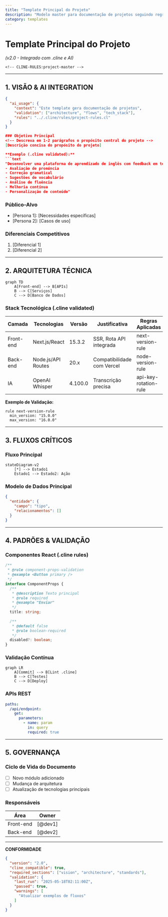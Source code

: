 ```yaml
---
title: "Template Principal do Projeto"
description: "Modelo master para documentação de projetos seguindo regras .cline"
category: templates
---
```


# Template Principal do Projeto  
*(v2.0 - Integrado com .cline e AI)*  
<!-- AI-TEMPLATE:project-context -->  

`<!-- CLINE-RULES:project-master -->`

---

## **1. VISÃO & AI INTEGRATION**  
```json
{
  "ai_usage": {
    "context": "Este template gera documentação de projetos",
    "validation": ["architecture", "flows", "tech_stack"],
    "rules": "../.cline/rules/project-rules.cl"
  }
}

### Objetivo Principal  
<!-- Descreva em 1-2 parágrafos o propósito central do projeto -->  
[Descrição concisa do propósito do projeto]  

**Exemplo (.cline validated):**  
```text
"Desenvolver uma plataforma de aprendizado de inglês com feedback em tempo real usando IA para:
- Avaliação de pronúncia
- Correção gramatical
- Sugestões de vocabulário
- Análise de fluência
- Melhoria contínua
- Personalização de conteúdo"
```

### Público-Alvo  
<!-- Liste personas principais e necessidades específicas -->  
- [Persona 1]: [Necessidades específicas]  
- [Persona 2]: [Casos de uso]  

### Diferenciais Competitivos  
<!-- Máximo 3 diferenciais principais -->  
1. [Diferencial 1]  
2. [Diferencial 2]  

---

## **2. ARQUITETURA TÉCNICA**  
```mermaid
graph TD
    A[Front-end] --> B[APIs]
    B --> C[Serviços]
    C --> D[Banco de Dados]
```
<!-- Atualize o diagrama conforme sua stack -->  

### Stack Tecnológica (.cline validated)  
| Camada         | Tecnologias               | Versão   | Justificativa              | Regras Aplicadas          |
|----------------|---------------------------|----------|----------------------------|---------------------------|
| Front-end      | Next.js/React             | 15.3.2   | SSR, Rota API integrada    | next-version-rule         |
| Back-end       | Node.js/API Routes        | 20.x     | Compatibilidade com Vercel | node-version-rule         |
| IA             | OpenAI Whisper            | 4.100.0  | Transcrição precisa        | api-key-rotation-rule     |

**Exemplo de Validação:**  
```clinerules
rule next-version-rule
  min_version: "15.0.0"
  max_version: "16.0.0"
```

---

## **3. FLUXOS CRÍTICOS**  
### Fluxo Principal  
```mermaid
stateDiagram-v2
    [*] --> Estado1
    Estado1 --> Estado2: Ação
```
<!-- Descreva os estados principais do sistema -->  

### Modelo de Dados Principal  
```json
{
  "entidade": {
    "campo": "tipo",
    "relacionamentos": []
  }
}
```

---

## **4. PADRÕES & VALIDAÇÃO**  
### Componentes React (.cline rules)  
```typescript
/**
 * @rule component-props-validation
 * @example <Button primary />
 */
interface ComponentProps {
  /** 
   * @description Texto principal 
   * @rule required
   * @example "Enviar"
   */
  title: string;
  
  /** 
   * @default false 
   * @rule boolean-required
   */
  disabled?: boolean;
}
```

### Validação Contínua  
```mermaid
graph LR
    A[Commit] --> B[Lint .cline]
    B --> C[Testes]
    C --> D[Deploy]
```

### APIs REST  
```yaml
paths:
  /api/endpoint:
    get:
      parameters:
        - name: param
          in: query
          required: true
```

---

## **5. GOVERNANÇA**  
### Ciclo de Vida do Documento  
<!-- Checklist de gatilhos para atualização -->  
- [ ] Novo módulo adicionado  
- [ ] Mudança de arquitetura  
- [ ] Atualização de tecnologias principais  

### Responsáveis  
| Área          | Owner           |
|---------------|-----------------|
| Front-end     | [@dev1]         |
| Back-end      | [@dev2]         |

---

**CONFORMIDADE**  
```json
{
  "version": "2.0",
  "cline_compatible": true,
  "required_sections": ["vision", "architecture", "standards"],
  "validation": {
    "last_run": "2025-05-18T02:11:00Z",
    "passed": true,
    "warnings": [
      "Atualizar exemplos de fluxos"
    ]
  }
}
```
